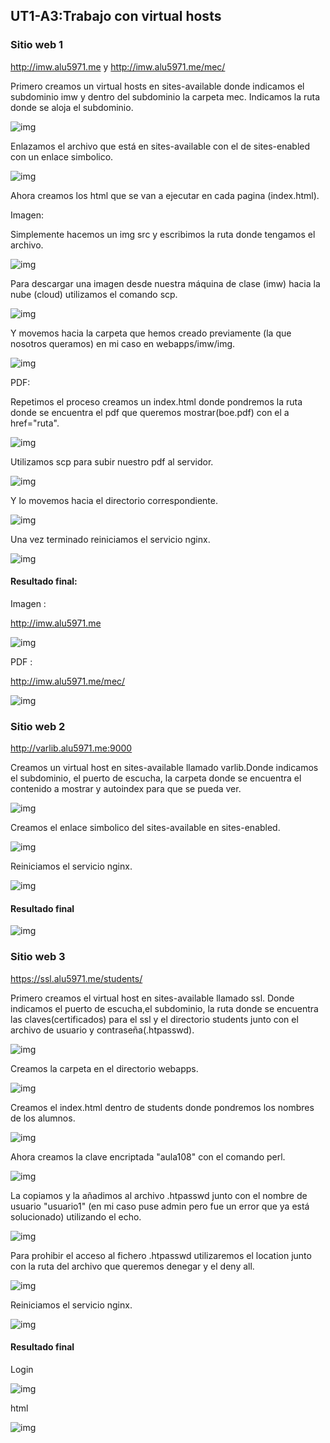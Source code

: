 ## UT1-A3:Trabajo con virtual hosts

### Sitio web 1

http://imw.alu5971.me y http://imw.alu5971.me/mec/

Primero creamos un virtual hosts en sites-available donde indicamos el subdominio imw y dentro del subdominio la carpeta mec. Indicamos la ruta donde se aloja el subdominio.

![img](./img/sitioweb1/sites-available-imw.png)

Enlazamos el archivo que está en sites-available con el de sites-enabled con un enlace simbolico.

![img](./img/sitioweb1/ln-s-imw.png)

Ahora creamos los html que se van a ejecutar en cada pagina (index.html).

Imagen:

Simplemente hacemos un img src y escribimos la ruta donde tengamos el archivo.

![img](./img/sitioweb1/html-img.png)

Para descargar una imagen desde nuestra máquina de clase (imw) hacia la nube (cloud) utilizamos el comando scp.

![img](./img/sitioweb1/scpimagen.png)

Y movemos hacia la carpeta que hemos creado previamente (la que nosotros queramos) en mi caso en webapps/imw/img.

![img](./img/sitioweb1/mvimagen.png)

PDF:

Repetimos el proceso creamos un index.html donde pondremos la ruta donde se encuentra el pdf que queremos mostrar(boe.pdf) con el a href="ruta".

![img](./img/sitioweb1/html-pdf.png)

Utilizamos scp para subir nuestro pdf al servidor.

![img](./img/sitioweb1/scppdf.png)

Y lo movemos hacia el directorio correspondiente.

![img](./img/sitioweb1/mvboe.png)

Una vez terminado reiniciamos el servicio nginx.

![img](./img/sitioweb1/reiniciar-servicio.png)

#### Resultado final:

Imagen :

http://imw.alu5971.me

![img](./img/sitioweb1/resultadoimw-img.png)

PDF :

http://imw.alu5971.me/mec/

![img](./img/sitioweb1/resultadoimw-pdf.png)

### Sitio web 2

http://varlib.alu5971.me:9000

Creamos un virtual host en sites-available llamado varlib.Donde indicamos el subdominio, el puerto de escucha, la carpeta donde se encuentra el contenido a mostrar y autoindex para que se pueda ver.

![img](./img/sitioweb2/available-varlib.png)

Creamos el enlace simbolico del sites-available en sites-enabled.

![img](./img/sitioweb2/ln-s-varlib.png)

Reiniciamos el servicio nginx.

![img](./img/sitioweb2/systemctl-restart-varlib.png)

#### Resultado final

![img](./img/sitioweb2/resultado-varlib.png)

### Sitio web 3

https://ssl.alu5971.me/students/

Primero creamos el virtual host en sites-available llamado ssl. Donde indicamos el puerto de escucha,el subdominio, la ruta donde se encuentra las claves(certificados) para el ssl y el directorio students junto con el archivo de usuario y contraseña(.htpasswd).

![img](./img/sitioweb3/sites-available-auth-basic-ssl.png)

Creamos la carpeta en el directorio webapps.

![img](./img/sitioweb3/mkdir-students.png)

Creamos el index.html dentro de students donde pondremos los nombres de los alumnos.

![img](./img/sitioweb3/index.png)

Ahora creamos la clave encriptada "aula108" con el comando perl.

![img](./img/sitioweb3/perl-ssl.png)

La copiamos y la añadimos al archivo .htpasswd junto con el nombre de usuario "usuario1" (en mi caso puse admin pero fue un error que ya está solucionado) utilizando el echo.

![img](./img/sitioweb3/echo-ssl.png)

Para prohibir el acceso al fichero .htpasswd utilizaremos el location junto con la ruta del archivo que queremos denegar y el deny all.

![img](./img/sitioweb3/prohibir-.htpasswd.png)

Reiniciamos el servicio nginx.

![img](./img/sitioweb3/systemctl-students.png)

#### Resultado final

Login

![img](./img/sitioweb3/prueba1.png)

html

![img](./img/sitioweb3/prueba2.png)
